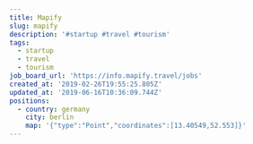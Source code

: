 ```yaml
---
title: Mapify
slug: mapify
description: '#startup #travel #tourism'
tags:
  - startup
  - travel
  - tourism
job_board_url: 'https://info.mapify.travel/jobs'
created_at: '2019-02-26T19:55:25.805Z'
updated_at: '2019-06-16T10:36:09.744Z'
positions:
  - country: germany
    city: berlin
    map: '{"type":"Point","coordinates":[13.40549,52.553]}'
---
```

